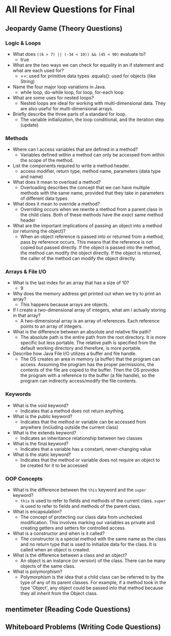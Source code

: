 # All Review Questions for Final
## Jeopardy Game (Theory Questions)
### Logic & Loops
* What does `((6 > 7) || (-34 < 10)) && (45 < 90)` evaluate to?
  * true
* What are the two ways we can check for equality in an if statement and what are each used for?
  * ==: used for primitive data types
    .equals(): used for objects (like String)
* Name the four major loop variations in Java.
  * while loop, do-while loop, for loop, for-each loop
* What are some uses for nested loops?
  * Nested loops are ideal for working with multi-dimensional data. They are also useful for multi-dimensional arrays.
* Briefly describe the three parts of a standard for loop.
  * The variable initialization, the loop conditional, and the iteration step (update)
### Methods
* Where can I access variables that are defined in a method?
  * Variables defined within a method can only be accessed from within the scope of the method.
* List the components required to write a method header.
  * access modifier, return type, method name, parameters (data type and name)
* What does it mean to overload a method?
  * Overloading describes the concept that we can have multiple methods with the same name, provided that they take in parameters of different data types
* What does it mean to override a method?
  * Overriding occurs when we rewrite a method from a parent class in the child class. Both of these methods have the *exact* same method header
* What are the important implications of passing an object into a method (or returning the object)?
  * When an object reference is passed into or returned from a method, pass by reference occurs. This means that the reference is not copied but passed directly. If the object is passed into the method, the method can modify the object directly. If the object is returned, the caller of the method can modify the object directly.
### Arrays & File I/O
* What is the last index for an array that has a size of 10?
  * 9
* Why does the memory address get printed out when we try to print an array?
  * This happens because arrays are objects.
* If I create a two-dimensional array of integers, what am I actually storing in that array?
  * A two-dimensional array is an array of references. Each reference points to an array of integers.
* What is the difference between an absolute and relative file path?
  * The absolute path is the entire path from the root directory. It is more specific but less portable. The relative path is specified from the default working directory and therefore, is more portable.
* Describe how Java File I/O utilizes a buffer and file handle.
  * The OS creates an area in memory (a buffer) that the program can access. Assuming the program has the proper permissions, the contents of the file are copied to the buffer. Then the OS provides the program with a reference to the buffer (a file handle), so the program can indirectly access/modify the file contents.
### Keywords
* What is the void keyword?
  * Indicates that a method does not return anything.
* What is the public keyword?
  * Indicates that the method or variable can be accessed from anywhere (including outside the current class)
* What is the extends keyword?
  * Indicates an inheritance relationship between two classes
* What is the final keyword?
  * Indicates that a variable has a constant, never-changing value
* What is the static keyword?
  * Indicates that the method or variable does not require an object to be created for it to be accessed
### OOP Concepts
* What is the difference between the `this` keyword and the `super` keyword?
  * `this` is used to refer to fields and methods of the current class. `super` is used to refer to fields and methods of the parent class.
* What is encapsulation?
  * The concept of protecting our class data from unchecked modification. This involves marking our variables as private and creating getters and setters for controlled access.
* What is a constructor and when is it called?
  * The constructor is a special method with the same name as the class and no return type that is used to initialize data for the class. It is called when an object is created.
* What is the difference between a class and an object?
  * An object is an instance (or version) of the class. There can be many objects of the same class.
* What is polymorphism?
  * Polymorphism is the idea that a child class can be referred to by the type of any of its parent classes. For example, if a method took in the type 'Object', any object could be passed into that method because they all inherit from the Object class.

## mentimeter (Reading Code Questions)

## Whiteboard Problems (Writing Code Questions)

